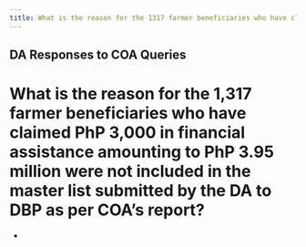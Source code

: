```yaml
---
title: What is the reason for the 1317 farmer beneficiaries who have claimed PhP 3000 in financial assistance amounting to PhP 395 million were not included in the master list submitted by the DA to DBP as per COA’s report
---
```


## DA Responses to COA Queries

# What is the reason for the 1,317 farmer beneficiaries who have claimed PhP 3,000 in financial assistance amounting to PhP 3.95 million were not included in the master list submitted by the DA to DBP as per COA’s report?


 - 
